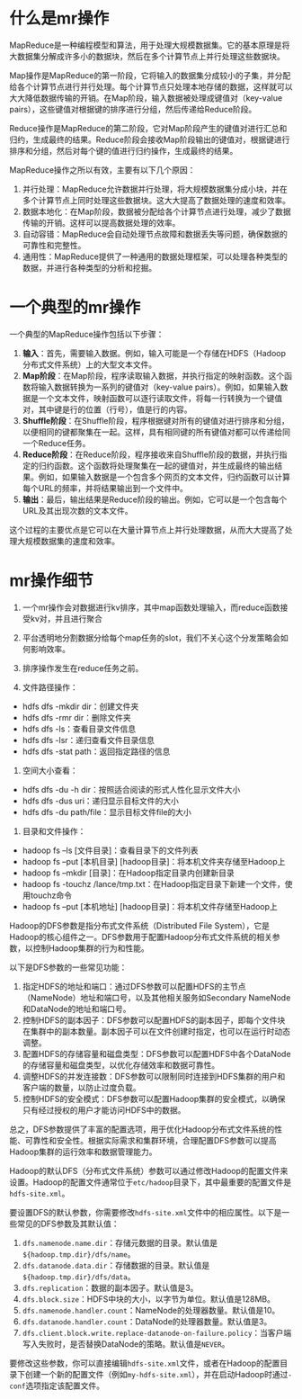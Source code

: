 # 什么是mr操作

MapReduce是一种编程模型和算法，用于处理大规模数据集。它的基本原理是将大数据集分解成许多小的数据块，然后在多个计算节点上并行处理这些数据块。

Map操作是MapReduce的第一阶段，它将输入的数据集分成较小的子集，并分配给各个计算节点进行并行处理。每个计算节点只处理本地存储的数据，这样就可以大大降低数据传输的开销。在Map阶段，输入数据被处理成键值对（key-value pairs），这些键值对根据键的排序进行分组，然后传递给Reduce阶段。

Reduce操作是MapReduce的第二阶段，它对Map阶段产生的键值对进行汇总和归约，生成最终的结果。Reduce阶段会接收Map阶段输出的键值对，根据键进行排序和分组，然后对每个键的值进行归约操作，生成最终的结果。

MapReduce操作之所以有效，主要有以下几个原因：

1. 并行处理：MapReduce允许数据并行处理，将大规模数据集分成小块，并在多个计算节点上同时处理这些数据块。这大大提高了数据处理的速度和效率。
2. 数据本地化：在Map阶段，数据被分配给各个计算节点进行处理，减少了数据传输的开销。这样可以提高数据处理的效率。
3. 自动容错：MapReduce会自动处理节点故障和数据丢失等问题，确保数据的可靠性和完整性。
4. 通用性：MapReduce提供了一种通用的数据处理框架，可以处理各种类型的数据，并进行各种类型的分析和挖掘。

# 一个典型的mr操作

一个典型的MapReduce操作包括以下步骤：

1. **输入**：首先，需要输入数据。例如，输入可能是一个存储在HDFS（Hadoop分布式文件系统）上的大型文本文件。
2. **Map阶段**：在Map阶段，程序读取输入数据，并执行指定的映射函数。这个函数将输入数据转换为一系列的键值对（key-value pairs）。例如，如果输入数据是一个文本文件，映射函数可以逐行读取文件，将每一行转换为一个键值对，其中键是行的位置（行号），值是行的内容。
3. **Shuffle阶段**：在Shuffle阶段，程序根据键对所有的键值对进行排序和分组，以便相同的键都聚集在一起。这样，具有相同键的所有键值对都可以传递给同一个Reduce任务。
4. **Reduce阶段**：在Reduce阶段，程序接收来自Shuffle阶段的数据，并执行指定的归约函数。这个函数将处理聚集在一起的键值对，并生成最终的输出结果。例如，如果输入数据是一个包含多个网页的文本文件，归约函数可以计算每个URL的频率，并将结果输出到一个文件中。
5. **输出**：最后，输出结果是Reduce阶段的输出。例如，它可以是一个包含每个URL及其出现次数的文本文件。

这个过程的主要优点是它可以在大量计算节点上并行处理数据，从而大大提高了处理大规模数据集的速度和效率。

# mr操作细节

1. 一个mr操作会对数据进行kv排序，其中map函数处理输入，而reduce函数接受kv对，并且进行聚合
2. 平台透明地分割数据分给每个map任务的slot，我们不关心这个分发策略会如何影响效率。
3. 排序操作发生在reduce任务之前。







1. 文件路径操作：

- hdfs dfs -mkdir dir：创建文件夹
- hdfs dfs -rmr dir：删除文件夹
- hdfs dfs -ls：查看目录文件信息
- hdfs dfs -lsr：递归查看文件目录信息
- hdfs dfs -stat path：返回指定路径的信息

1. 空间大小查看：

- hdfs dfs -du -h dir：按照适合阅读的形式人性化显示文件大小
- hdfs dfs -dus uri：递归显示目标文件的大小
- hdfs dfs -du path/file：显示目标文件file的大小

1. 目录和文件操作：

- hadoop fs –ls [文件目录]：查看目录下的文件列表
- hadoop fs –put [本机目录] [hadoop目录]：将本机文件夹存储至Hadoop上
- hadoop fs –mkdir [目录]：在Hadoop指定目录内创建新目录
- hadoop fs -touchz /lance/tmp.txt：在Hadoop指定目录下新建一个文件，使用touchz命令
- hadoop fs –put [本机地址] [hadoop目录]：将本机文件存储至Hadoop上

Hadoop的DFS参数是指分布式文件系统（Distributed File System），它是Hadoop的核心组件之一。DFS参数用于配置Hadoop分布式文件系统的相关参数，以控制Hadoop集群的行为和性能。

以下是DFS参数的一些常见功能：

1. 指定HDFS的地址和端口：通过DFS参数可以配置HDFS的主节点（NameNode）地址和端口号，以及其他相关服务如Secondary NameNode和DataNode的地址和端口号。
2. 控制HDFS的副本因子：DFS参数可以配置HDFS的副本因子，即每个文件块在集群中的副本数量。副本因子可以在文件创建时指定，也可以在运行时动态调整。
3. 配置HDFS的存储容量和磁盘类型：DFS参数可以配置HDFS中各个DataNode的存储容量和磁盘类型，以优化存储效率和数据可靠性。
4. 调整HDFS的并发连接数：DFS参数可以限制同时连接到HDFS集群的用户和客户端的数量，以防止过度负载。
5. 控制HDFS的安全模式：DFS参数可以配置Hadoop集群的安全模式，以确保只有经过授权的用户才能访问HDFS中的数据。

总之，DFS参数提供了丰富的配置选项，用于优化Hadoop分布式文件系统的性能、可靠性和安全性。根据实际需求和集群环境，合理配置DFS参数可以提高Hadoop集群的运行效率和数据管理能力。

Hadoop的默认DFS（分布式文件系统）参数可以通过修改Hadoop的配置文件来设置。Hadoop的配置文件通常位于`etc/hadoop`目录下，其中最重要的配置文件是`hdfs-site.xml`。

要设置DFS的默认参数，你需要修改`hdfs-site.xml`文件中的相应属性。以下是一些常见的DFS参数及其默认值：

1. `dfs.namenode.name.dir`：存储元数据的目录。默认值是`${hadoop.tmp.dir}/dfs/name`。
2. `dfs.datanode.data.dir`：存储数据的目录。默认值是`${hadoop.tmp.dir}/dfs/data`。
3. `dfs.replication`：数据的副本因子。默认值是3。
4. `dfs.block.size`：HDFS中块的大小，以字节为单位。默认值是128MB。
5. `dfs.namenode.handler.count`：NameNode的处理器数量。默认值是10。
6. `dfs.datanode.handler.count`：DataNode的处理器数量。默认值是3。
7. `dfs.client.block.write.replace-datanode-on-failure.policy`：当客户端写入失败时，是否替换DataNode的策略。默认值是`NEVER`。

要修改这些参数，你可以直接编辑`hdfs-site.xml`文件，或者在Hadoop的配置目录下创建一个新的配置文件（例如`my-hdfs-site.xml`），并在启动Hadoop时通过`-conf`选项指定该配置文件。